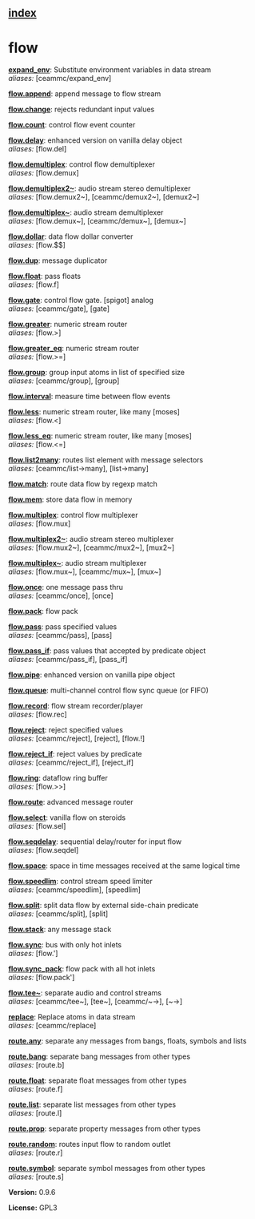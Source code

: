 [index](index.html) 
---

# flow




[**expand_env**](expand_env.html): Substitute environment variables in data stream <br>
_aliases:_ \[ceammc/expand_env\]


[**flow.append**](flow.append.html): append message to flow stream 

[**flow.change**](flow.change.html): rejects redundant input values 

[**flow.count**](flow.count.html): control flow event counter 

[**flow.delay**](flow.delay.html): enhanced version on vanilla delay object <br>
_aliases:_ \[flow.del\]


[**flow.demultiplex**](flow.demultiplex.html): control flow demultiplexer <br>
_aliases:_ \[flow.demux\]


[**flow.demultiplex2\~**](flow.demultiplex2~.html): audio stream stereo demultiplexer <br>
_aliases:_ \[flow.demux2\~\], \[ceammc/demux2\~\], \[demux2\~\]


[**flow.demultiplex\~**](flow.demultiplex~.html): audio stream demultiplexer <br>
_aliases:_ \[flow.demux\~\], \[ceammc/demux\~\], \[demux\~\]


[**flow.dollar**](flow.dollar.html): data flow dollar converter <br>
_aliases:_ \[flow.$$\]


[**flow.dup**](flow.dup.html): message duplicator 

[**flow.float**](flow.float.html): pass floats <br>
_aliases:_ \[flow.f\]


[**flow.gate**](flow.gate.html): control flow gate. [spigot] analog <br>
_aliases:_ \[ceammc/gate\], \[gate\]


[**flow.greater**](flow.greater.html): numeric stream router <br>
_aliases:_ \[flow.&gt;\]


[**flow.greater_eq**](flow.greater_eq.html): numeric stream router <br>
_aliases:_ \[flow.&gt;=\]


[**flow.group**](flow.group.html): group input atoms in list of specified size <br>
_aliases:_ \[ceammc/group\], \[group\]


[**flow.interval**](flow.interval.html): measure time between flow events 

[**flow.less**](flow.less.html): numeric stream router, like many [moses] <br>
_aliases:_ \[flow.&lt;\]


[**flow.less_eq**](flow.less_eq.html): numeric stream router, like many [moses] <br>
_aliases:_ \[flow.&lt;=\]


[**flow.list2many**](flow.list2many.html): routes list element with message selectors <br>
_aliases:_ \[ceammc/list-&gt;many\], \[list-&gt;many\]


[**flow.match**](flow.match.html): route data flow by regexp match 

[**flow.mem**](flow.mem.html): store data flow in memory 

[**flow.multiplex**](flow.multiplex.html): control flow multiplexer <br>
_aliases:_ \[flow.mux\]


[**flow.multiplex2\~**](flow.multiplex2~.html): audio stream stereo multiplexer <br>
_aliases:_ \[flow.mux2\~\], \[ceammc/mux2\~\], \[mux2\~\]


[**flow.multiplex\~**](flow.multiplex~.html): audio stream multiplexer <br>
_aliases:_ \[flow.mux\~\], \[ceammc/mux\~\], \[mux\~\]


[**flow.once**](flow.once.html): one message pass thru <br>
_aliases:_ \[ceammc/once\], \[once\]


[**flow.pack**](flow.pack.html): flow pack 

[**flow.pass**](flow.pass.html): pass specified values <br>
_aliases:_ \[ceammc/pass\], \[pass\]


[**flow.pass_if**](flow.pass_if.html): pass values that accepted by predicate object <br>
_aliases:_ \[ceammc/pass_if\], \[pass_if\]


[**flow.pipe**](flow.pipe.html): enhanced version on vanilla pipe object 

[**flow.queue**](flow.queue.html): multi-channel control flow sync queue (or FIFO) 

[**flow.record**](flow.record.html): flow stream recorder/player <br>
_aliases:_ \[flow.rec\]


[**flow.reject**](flow.reject.html): reject specified values <br>
_aliases:_ \[ceammc/reject\], \[reject\], \[flow.!\]


[**flow.reject_if**](flow.reject_if.html): reject values by predicate <br>
_aliases:_ \[ceammc/reject_if\], \[reject_if\]


[**flow.ring**](flow.ring.html): dataflow ring buffer <br>
_aliases:_ \[flow.&gt;&gt;\]


[**flow.route**](flow.route.html): advanced message router 

[**flow.select**](flow.select.html): vanilla flow on steroids <br>
_aliases:_ \[flow.sel\]


[**flow.seqdelay**](flow.seqdelay.html): sequential delay/router for input flow <br>
_aliases:_ \[flow.seqdel\]


[**flow.space**](flow.space.html): space in time messages received at the same logical time 

[**flow.speedlim**](flow.speedlim.html): control stream speed limiter <br>
_aliases:_ \[ceammc/speedlim\], \[speedlim\]


[**flow.split**](flow.split.html): split data flow by external side-chain predicate <br>
_aliases:_ \[ceammc/split\], \[split\]


[**flow.stack**](flow.stack.html): any message stack 

[**flow.sync**](flow.sync.html): bus with only hot inlets <br>
_aliases:_ \[flow.&#39;\]


[**flow.sync_pack**](flow.sync_pack.html): flow pack with all hot inlets <br>
_aliases:_ \[flow.pack&#39;\]


[**flow.tee\~**](flow.tee~.html): separate audio and control streams <br>
_aliases:_ \[ceammc/tee\~\], \[tee\~\], \[ceammc/\~-&gt;\], \[\~-&gt;\]


[**replace**](replace.html): Replace atoms in data stream <br>
_aliases:_ \[ceammc/replace\]


[**route.any**](route.any.html): separate any messages from bangs, floats, symbols and lists 

[**route.bang**](route.bang.html): separate bang messages from other types <br>
_aliases:_ \[route.b\]


[**route.float**](route.float.html): separate float messages from other types <br>
_aliases:_ \[route.f\]


[**route.list**](route.list.html): separate list messages from other types <br>
_aliases:_ \[route.l\]


[**route.prop**](route.prop.html): separate property messages from other types 

[**route.random**](route.random.html): routes input flow to random outlet <br>
_aliases:_ \[route.r\]


[**route.symbol**](route.symbol.html): separate symbol messages from other types <br>
_aliases:_ \[route.s\]



**Version:** 0.9.6

**License:** GPL3
